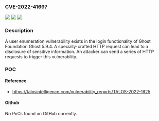 ### [CVE-2022-41697](https://cve.mitre.org/cgi-bin/cvename.cgi?name=CVE-2022-41697)
![](https://img.shields.io/static/v1?label=Product&message=Ghost&color=blue)
![](https://img.shields.io/static/v1?label=Version&message=n%2Fa&color=blue)
![](https://img.shields.io/static/v1?label=Vulnerability&message=CWE-204%3A%20Response%20Discrepancy%20Information%20Exposure&color=brighgreen)

### Description

A user enumeration vulnerability exists in the login functionality of Ghost Foundation Ghost 5.9.4. A specially-crafted HTTP request can lead to a disclosure of sensitive information. An attacker can send a series of HTTP requests to trigger this vulnerability.

### POC

#### Reference
- https://talosintelligence.com/vulnerability_reports/TALOS-2022-1625

#### Github
No PoCs found on GitHub currently.

